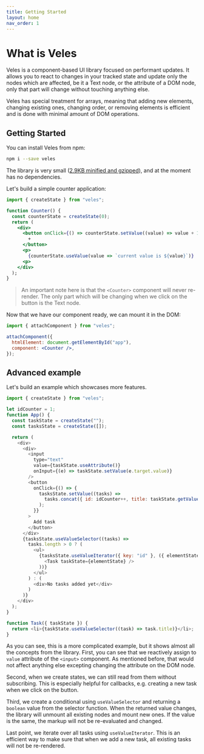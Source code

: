 ```yaml
---
title: Getting Started
layout: home
nav_order: 1
---
```


# What is Veles

Veles is a component-based UI library focused on performant updates. It allows you to react to changes in your tracked state and update only the nodes which are affected, be it a Text node, or the attribute of a DOM node, only that part will change without touching anything else.

Veles has special treatment for arrays, meaning that adding new elements, changing existing ones, changing order, or removing elements is efficient and is done with minimal amount of DOM operations.

## Getting Started

You can install Veles from npm:

```sh
npm i --save veles
```

The library is very small ([2.9KB minified and gzipped](https://bundlephobia.com/package/veles)), and at the moment has no dependencies.

Let's build a simple counter application:

```jsx
import { createState } from "veles";

function Counter() {
  const counterState = createState(0);
  return (
    <div>
      <button onClick={() => counterState.setValue((value) => value + 1)}>
        +
      </button>
      <p>
        {counterState.useValue(value => `current value is ${value}`)}
      <p>
    </div>
  );
}
```

> An important note here is that the `<Counter>` component will never re-render. The only part which will be changing when we click on the button is the Text node.

Now that we have our component ready, we can mount it in the DOM:

```jsx
import { attachComponent } from "veles";

attachComponent({
  htmlElement: document.getElementById("app"),
  component: <Counter />,
});
```

## Advanced example

Let's build an example which showcases more features.

```js
import { createState } from "veles";

let idCounter = 1;
function App() {
  const taskState = createState("");
  const tasksState = createState([]);

  return (
    <div>
      <div>
        <input
          type="text"
          value={taskState.useAttribute()}
          onInput={(e) => taskState.setValue(e.target.value)}
        />
        <button
          onClick={() => {
            tasksState.setValue((tasks) =>
              tasks.concat({ id: idCounter++, title: taskState.getValue() })
            );
          }}
        >
          Add task
        </button>
      </div>
      {tasksState.useValueSelector((tasks) =>
        tasks.length > 0 ? (
          <ul>
            {tasksState.useValueIterator({ key: "id" }, ({ elementState }) => (
              <Task taskState={elementState} />
            ))}
          </ul>
        ) : (
          <div>No tasks added yet</div>
        )
      )}
    </div>
  );
}

function Task({ taskState }) {
  return <li>{taskState.useValueSelector((task) => task.title)}</li>;
}
```

As you can see, this is a more complicated example, but it shows almost all the concepts from the library. First, you can see that we reactively assign to `value` attribute of the `<input>` component. As mentioned before, that would not affect anything else excepting changing the attribute on the DOM node.

Second, when we create states, we can still read from them without subscribing. This is especially helpful for callbacks, e.g. creating a new task when we click on the button.

Third, we create a conditional using `useValueSelector` and returning a `boolean` value from the selector function. When the returned value changes, the library will unmount all existing nodes and mount new ones. If the value is the same, the markup will not be re-evaluated and changed.

Last point, we iterate over all tasks using `useValueIterator`. This is an efficient way to make sure that when we add a new task, all existing tasks will not be re-rendered.
